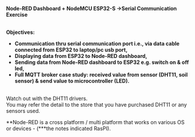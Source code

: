 <b>Node-RED Dashboard + NodeMCU ESP32-S ->Serial Communication Exercise</b><br><br>

<b>Objectives:<br>
- Communication thru serial communication port i.e., via data cable connected from ESP32 to laptop/pc usb port,<br>
- Displaying data from ESP32 to Node-RED dashboard,<br>
- Sending data from Node-RED dashboard to ESP32 e.g. switch on & off led,<br>
- Full MQTT broker case study: received value from sensor (DHT11, soil sensor) & send value to microcontroller (LED).</b><br><br>



Watch out with the DHT11 drivers. <br>
You may refer the detail to the store that you have purchased DHT11 or any sensors used.<br>

 
**Node-RED is a cross platform / multi platform that works on various OS or devices -  (***the notes indicated RasPI).
